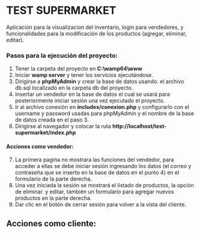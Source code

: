 # TEST SUPERMARKET

Aplicación para la visualizacion del inventario, login para vendedores, y funcionalidades para la modificación 
de los productos (agregar, eliminar, editar).


### Pasos para la ejecución del proyecto:
1. Tener la carpeta del proyecto en **C:\wamp64\www**
2. Iniciar **wamp server** y tener los servicios ejecutándose.
3. Dirigirse a **phpMyAdmin** y crear la base de datos usando.
el archivo db.sql localizado en la carpeta db del proyecto.
4. Insertar un vendedor en la base de datos el cual se usará para posteriormente iniciar sesión una vez ejecutado el proyecto.
5. Ir al archivo conexión en **includes/conexion.php** y configurarlo con el username y password usadas para phpMyAdmin y el nombre de la base de datos creada en el paso 3.
6. Dirigirse al navegador y colocar la ruta **http://localhost/test-supermarket/index.php** 

#### Acciones como vendedor:
7. La primera pagina no mostrara las funciones del vendedor, para acceder a ellas se debe iniciar sesión ingresando los datos (el correo y contraseña que se inserto en la base de datos en el punto 4) en el formulario de la parte derecha.
8. Una vez iniciada la sesión se mostrará el listado de productos, la opción de eliminar. y editar, también un formulario para agregar nuevos productos en la parte derecha.
9. Dar clic en el botón de cerrar sesión para volver a la vista del cliente.

## Acciones como cliente:

